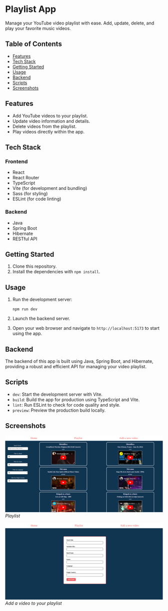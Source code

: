 # Playlist App

Manage your YouTube video playlist with ease. Add, update, delete, and play your favorite music videos.

## Table of Contents

- [Features](#features)
- [Tech Stack](#tech-stack)
- [Getting Started](#getting-started)
- [Usage](#usage)
- [Backend](#backend)
- [Scripts](#scripts)
- [Screenshots](#screensshots)

## Features

- Add YouTube videos to your playlist.
- Update video information and details.
- Delete videos from the playlist.
- Play videos directly within the app.

## Tech Stack

### Frontend

- React
- React Router
- TypeScript
- Vite (for development and bundling)
- Sass (for styling)
- ESLint (for code linting)

### Backend

- Java
- Spring Boot
- Hibernate
- RESTful API

## Getting Started

1. Clone this repository.
2. Install the dependencies with `npm install`.

## Usage

1. Run the development server:

   ```
   npm run dev
   ```

2. Launch the backend server.

3. Open your web browser and navigate to `http://localhost:5173` to start using the app.

## Backend

The backend of this app is built using Java, Spring Boot, and Hibernate, providing a robust and efficient API for managing your video playlist.

## Scripts

- `dev`: Start the development server with Vite.
- `build`: Build the app for production using TypeScript and Vite.
- `lint`: Run ESLint to check for code quality and style.
- `preview`: Preview the production build locally.

## Screenshots

![Screenshot 2](./playlist-app/public/screenshots/playlist.png)
_Playlist_

![Screenshot 1](./playlist-app/public/screenshots/add-video.png)
_Add a video to your playlist_
